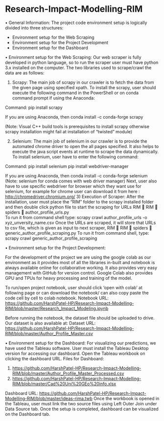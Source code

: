 # Research-Impact-Modelling-RIM
•	General Information:
The project code environment setup is logically divided into three structures:
-	Environment setup for the Web Scraping
-	Environment setup for the Project Development
-	Environment setup for the Dashboard

•	Environment setup for the Web Scraping:
Our web scraper is fully developed in python language, so to run the scraper user must have python 3.x installed on the computer. The two libraries used to scrape/crawl the data are as follows:
1)	Scrapy:
The main job of scrapy in our crawler is to fetch the data from the given page using specified xpath. To install the scrapy, user should execute the following command in the PowerShell or on conda command prompt if using the Anaconda:

Command: pip install scrapy 

 If you are using Anaconda, then
       conda install -c conda-forge scrapy    

(Note: Visual C++ build tools is prerequisites to install scrapy otherwise scrapy installation might fail at installation of “twisted” module)  

2)	Selenium:
The main job of selenium in our crawler is to provide the automated chrome driver to open the all pages specified. It also helps to execute the java script events at runtime to scrape the data dynamically. To install selenium, user have to enter the following command:

Command: pip install selenium
                     pip install webdriver-manager

 If you are using Anaconda, then
       conda install -c conda-forge selenium
                   (Note: selenium for conda comes with web driver manager)
Next, user also have to use specific webdriver for browser which they want use for selenium, for example for chrome user can download it from here : http://chromedriver.chromium.org/
3)	Execution of Scraper:
After the installation, user must place the “RIM” folder to the scrapy installed folder and then double click python file to start the scraping for URLs
RIM  RIM  spiders  author_profile_urls.py  
To run it from command shell type: 
scrapy crawl author_profile_urls -o xyz_unversity_name.csv
Once the URLs are scraped, it will store that URLs to csv file, which is given as input to next scraper,
RIM  RIM  spiders  generic_author_profile_scraping.py 
To run it from command shell, type: 
scrapy crawl generic_author_profile_scraping

•	Environment setup for the Project Development:

For the development of the project we are using the google colab as our environment as it provides most of all the libraries in-built and notebook is always available online for collaborative working. It also provides very easy management with GitHub for version control. Google Colab also provides GPU and TPUs for heavy processing and training of the model.

To run/open project notebook, user should click ‘open with colab’ at following page or can download the notebook/ can also copy paste the code cell by cell to colab notebook.
Notebook URL:
https://github.com/HarshPatel-HP/Research-Impact-Modelling-RIM/blob/master/Research_Impact_Modeling.ipynb

Before running the notebook, the dataset file should be uploaded to drive. Our dataset is also available at:
Dataset URL:
https://github.com/HarshPatel-HP/Research-Impact-Modelling-RIM/blob/master/Author_Profile_Master.csv



•	Environment setup for the Dashboard:
For visualizing our predictions, we have used the Tableau software. User must install the Tableau Desktop version for accessing our dashboard.  Open the Tableau workbook on clicking the dashboard URL.
Files for Dashboard:
1)	https://github.com/HarshPatel-HP/Research-Impact-Modelling-RIM/blob/master/Author_Profile_Master_Processed.csv
2)	https://github.com/HarshPatel-HP/Research-Impact-Modelling-RIM/blob/master/Cad%20Uni%20GEo%20info.xlsx

Dashboard URL:
https://github.com/HarshPatel-HP/Research-Impact-Modelling-RIM/blob/master/ideas-rima.twb
Once the workbook is opened in the Tableau, user must link the two source files using Left Outer Join under Data Source tab. Once the setup is completed, dashboard can be visualized on the Dashboard tab.
